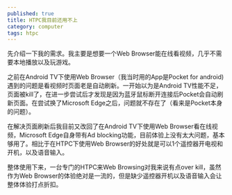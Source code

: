 ```yaml
---
published: true
title: HTPC我目前还用不上
category: computer
tags: htpc
---
```

先介绍一下我的需求。我主要是想要一个Web Browser能在线看视频，几乎不需要本地播放以及玩游戏。

之前在Android TV下使用Web Browser（我当时用的App是Pocket for android)遇到的问题是看视频时页面老是自动刷新。一开始以为是Android TV性能不足，页面被kill了，在进一步尝试后才发现是因为蓝牙鼠标断开连接后Pocket会自动刷新页面。在尝试换了Microsoft Edge之后，问题就不存在了（看来是Pocket本身的问题）。

在解决页面刷新后我目前又改回了在Android TV下使用Web Browser看在线视频，Microsoft Edge自身带有Ad blocking功能，目前体验上没有太大问题，基本够用了。相比于在HTPC下使用Web Browser的好处就是可以1个遥控器开电视和开机，以及语音输入。

整体使用下来，一台专门的HTPC来Web Browsing对我来说有点over kill，虽然作为Web Browser的体验绝对是一流的，但是缺少遥控器开机以及语音输入会让整体体验打点折扣。